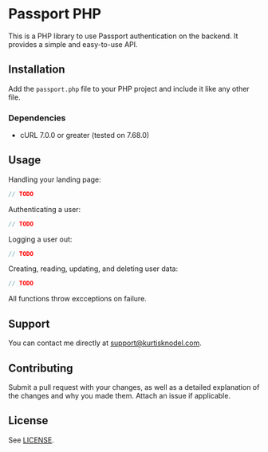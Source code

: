 # Passport PHP

This is a PHP library to use Passport authentication on the backend. It provides a simple and easy-to-use API.

## Installation

Add the `passport.php` file to your PHP project and include it like any other file.

### Dependencies
- cURL 7.0.0 or greater (tested on 7.68.0)

## Usage

Handling your landing page:
```php
// TODO
```

Authenticating a user:
```php
// TODO
```

Logging a user out:
```php
// TODO
```

Creating, reading, updating, and deleting user data:
```php
// TODO
```

All functions throw excceptions on failure.

## Support

You can contact me directly at [support@kurtisknodel.com](mailto:support@kurtisknodel.com).

## Contributing

Submit a pull request with your changes, as well as a detailed explanation of the changes and why you made them. Attach an issue if applicable.

## License

See [LICENSE](LICENSE).
